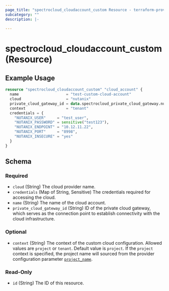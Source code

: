 ```yaml
---
page_title: "spectrocloud_cloudaccount_custom Resource - terraform-provider-spectrocloud"
subcategory: ""
description: |-
  
---
```


# spectrocloud_cloudaccount_custom (Resource)

  

## Example Usage

```terraform
resource "spectrocloud_cloudaccount_custom" "cloud_account" {
  name                     = "test-custom-cloud-account"
  cloud                    = "nutanix"
  private_cloud_gateway_id = data.spectrocloud_private_cloud_gateway.nutanix_pcg.id
  context                  = "tenant"
  credentials = {
    "NUTANIX_USER"     = "test_user",
    "NUTANIX_PASSWORD" = sensitive("test123"),
    "NUTANIX_ENDPOINT" = "10.12.11.22",
    "NUTANIX_PORT"     = "8998",
    "NUTANIX_INSECURE" = "yes"
  }
}
```


<!-- schema generated by tfplugindocs -->
## Schema

### Required

- `cloud` (String) The cloud provider name.
- `credentials` (Map of String, Sensitive) The credentials required for accessing the cloud.
- `name` (String) The name of the cloud account.
- `private_cloud_gateway_id` (String) ID of the private cloud gateway, which serves as the connection point to establish connectivity with the cloud infrastructure.

### Optional

- `context` (String) The context of the custom cloud configuration. Allowed values are `project` or `tenant`. Default value is `project`. If  the `project` context is specified, the project name will sourced from the provider configuration parameter [`project_name`](https://registry.terraform.io/providers/spectrocloud/spectrocloud/latest/docs#schema).

### Read-Only

- `id` (String) The ID of this resource.